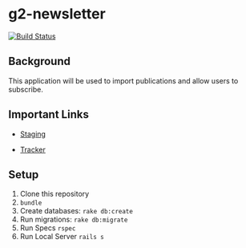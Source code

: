# g2-newsletter
[![Build Status](https://travis-ci.org/gSchool/g2-newsletter.svg?branch=master)](https://travis-ci.org/gSchool/g2-newsletter)


## Background

This application will be used to import publications and allow users to subscribe.





## Important Links

* [Staging](http://g2-newsletter-staging.herokuapp.com/)

* [Tracker](https://www.pivotaltracker.com/n/projects/1079700)

## Setup

1. Clone this repository
1. `bundle`
1. Create databases: `rake db:create`
1. Run migrations: `rake db:migrate`
1. Run Specs `rspec`
1. Run Local Server `rails s`
